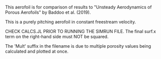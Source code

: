 This aerofoil is for comparison of results to "Unsteady Aerodynamics of Porous Aerofoils" by Baddoo et al. (2019).

This is a purely pitching aerofoil in constant freestream velocity.

CHECK CALCS.JL PRIOR TO RUNNING THE SIMRUN FILE. The final surf.x term on the right-hand side must NOT be squared.

The 'Mult' suffix in the filename is due to multiple porosity values being calculated and plotted at once.